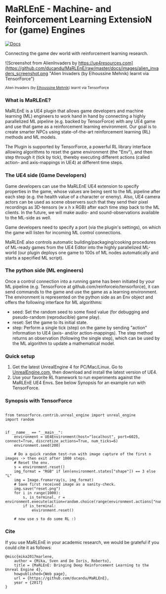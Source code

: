 MaRLEnE - Machine- and Reinforcement Learning ExtensioN for (game) Engines
==========================================================================

[![Docs](https://readthedocs.org/projects/engine2learn/badge)](http://engine2learn.readthedocs.io/en/latest/)


Connecting the game dev world with reinforcement learning research.

![Screenshot from AlienInvaders by https://ue4resources.com](https://github.com/ducandu/MaRLEnE/raw/master/docs/images/alien_invaders_screenshot.png "Alien Invaders (by Elhoussine Mehnik) learnt via TensorForce")

<sup>Alien Invaders (by [Elhoussine Mehnik](http://ue4resources.com)) learnt via TensorForce</sup>


### What is MaRLEnE?
MaRLEnE is a UE4 plugin that allows game developers and machine learning (ML) engineers
to work hand in hand by connecting a highly parallelized ML pipeline (e.g. backed by TensorForce) with
any UE4 game and use that game as a reinforcement learning environment.
Our goal is to create smarter NPCs using state-of-the-art reinforcement learning (RL) methods and ML models.

The Plugin is supported by TensorForce, a powerful RL library interface allowing algorithms to reset the game
environment (the "Env"), and then step through it (tick by tick), thereby executing different actions (called action- and axis-mappings in UE4) at
different time steps.


### The UE4 side (Game Developers)
Game developers can use the MaRLEnE UE4 extension to specify properties in the game, whose values are being sent to the ML
pipeline after each step (e.g. the health value of a character or enemy). Also, UE4 camera actors can be used as scene observers
such that they send their pixel recordings as 3D-tensors (w x h x RGB) after each time step back to the ML clients.
In the future, we will make audio- and sound-observations available to the ML-side as well.

Game developers need to specify a port (via the plugin's settings), on which the game will listen for incoming ML control connections.

MaRLEnE also controls automatic building/packaging/cooking procedures of ML-ready games from the UE4 Editor into the
highly parallelized ML-world (our plugin deploys one game to 100s of ML nodes automatically and starts a specified ML script).


### The python side (ML engineers)
Once a control connection into a running game has been initiated by your ML pipeline (e.g. TensorForce at github.com/reinforceio/tensorforce),
it can send commands to the game and use the game as a learning environment.
The environment is represented on the python side as an Env object and offers the following interface for ML algorithms:

- seed: Set the random seed to some fixed value (for debugging and pseudo-random (reproducible) game play).
- reset: Set the game to its initial state.
- step: Perform a single tick (step) on the game by sending "action" information to UE4 (axis- and/or action-mappings).
The step method returns an observation (following the single step), which can be used by the ML algorithm to update a mathematical model.

### Quick setup
1) Get the latest UnrealEngine 4 for PC/Mac/Linux. Go to [UnrealEngine.com](unrealengine.com), then download and install the latest version of UE4.
2) Use your favorite RL framework to run experiments against the MaRLEnE UE4 Envs.
See below Synopsis for an example run with TensorForce.


### Synopsis with TensorForce
```python3

from tensorforce.contrib.unreal_engine import unreal_engine
import random


if __name__ == "__main__":
    environment = UE4Environment(host="localhost", port=6025, connect=True, discretize_actions=True, num_ticks=6)
    environment.seed(200)

    # Do a quick random test-run with image capture of the first n images -> then exit after 1000 steps.
    # Reset the env.
    s = environment.reset()
    img_format = "RGB" if len(environment.states["shape"]) == 3 else "L"
    img = Image.fromarray(s, img_format)
    # Save first received image as a sanity-check.
    img.save("reset.png")
    for i in range(1000):
        s, is_terminal, r = environment.execute(action=random.choice(range(environment.actions["num_actions"])))
        if is_terminal:
            environment.reset()

    # now use s to do some RL :)
```


### Cite

If you use MaRLEnE in your academic research, we would be grateful if you could cite it as follows:

```
@misc{mika2017marlene,
    author = {Mika, Sven and De Ioris, Roberto},
    title = {MaRLEnE: Bringing Deep Reinforcement Learning to the Unreal Engine 4},
    howpublished={Web page},
    url = {https://github.com/ducandu/MaRLEnE},
    year = {2017}
}
```


